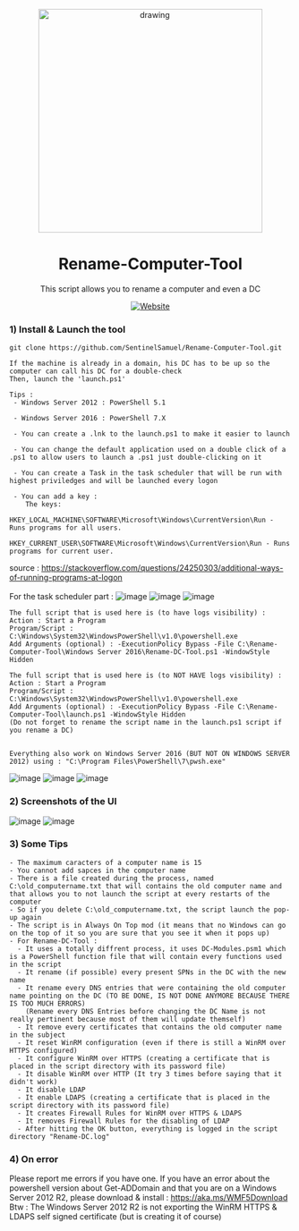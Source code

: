 <p align="center">
    <img src="https://github.com/SentinelSamuel/Rename-Computer-Tool/blob/main/Pictures/SentinelOne.png" alt="drawing" style="width:400px;">
</p>

<div align="center">
    <h1>
        Rename-Computer-Tool
    </h1>
</div>


<p align="center">
         This script allows you to rename a computer and even a DC<br/>
</p>

<div align="center">
    <a href="https://fr.sentinelone.com/"><img src="https://img.shields.io/badge/Website-SentinelOne-6100FF?labelColor=FFFFFF&style=flat&link=https://fr.sentinelone.com/" alt="Website" /></a>
</div>

### 1) Install & Launch the tool
```
git clone https://github.com/SentinelSamuel/Rename-Computer-Tool.git
```

```
If the machine is already in a domain, his DC has to be up so the computer can call his DC for a double-check
Then, launch the 'launch.ps1'

Tips :
 - Windows Server 2012 : PowerShell 5.1

 - Windows Server 2016 : PowerShell 7.X

 - You can create a .lnk to the launch.ps1 to make it easier to launch

 - You can change the default application used on a double click of a .ps1 to allow users to launch a .ps1 just double-clicking on it

 - You can create a Task in the task scheduler that will be run with highest priviledges and will be launched every logon

 - You can add a key : 
    The keys:
        HKEY_LOCAL_MACHINE\SOFTWARE\Microsoft\Windows\CurrentVersion\Run - Runs programs for all users.
        HKEY_CURRENT_USER\SOFTWARE\Microsoft\Windows\CurrentVersion\Run - Runs programs for current user.
```
source : https://stackoverflow.com/questions/24250303/additional-ways-of-running-programs-at-logon
<br/><br/>
For the task scheduler part : 
![image](https://github.com/SentinelSamuel/Rename-Computer-Tool/blob/main/Pictures/TaskScheduler-1.png)
![image](https://github.com/SentinelSamuel/Rename-Computer-Tool/blob/main/Pictures/TaskScheduler-2.png)
![image](https://github.com/SentinelSamuel/Rename-Computer-Tool/blob/main/Pictures/TaskScheduler-3.png)
```
The full script that is used here is (to have logs visibility) :
Action : Start a Program
Program/Script : C:\Windows\System32\WindowsPowerShell\v1.0\powershell.exe
Add Arguments (optional) : -ExecutionPolicy Bypass -File C:\Rename-Computer-Tool\Windows Server 2016\Rename-DC-Tool.ps1 -WindowStyle Hidden

The full script that is used here is (to NOT HAVE logs visibility) :
Action : Start a Program
Program/Script : C:\Windows\System32\WindowsPowerShell\v1.0\powershell.exe
Add Arguments (optional) : -ExecutionPolicy Bypass -File C:\Rename-Computer-Tool\launch.ps1 -WindowStyle Hidden
(Do not forget to rename the script name in the launch.ps1 script if you rename a DC)


Everything also work on Windows Server 2016 (BUT NOT ON WINDOWS SERVER 2012) using : "C:\Program Files\PowerShell\7\pwsh.exe"
```
![image](https://github.com/SentinelSamuel/Rename-Computer-Tool/blob/main/Pictures/TaskScheduler-4.png)
![image](https://github.com/SentinelSamuel/Rename-Computer-Tool/blob/main/Pictures/TaskScheduler-5.png)
![image](https://github.com/SentinelSamuel/Rename-Computer-Tool/blob/main/Pictures/TaskScheduler-6.png)
<br/>

### 2) Screenshots of the UI 

![image](https://github.com/SentinelSamuel/Rename-Computer-Tool/blob/main/Pictures/PowerShell-App.png)
![image](https://github.com/SentinelSamuel/Rename-Computer-Tool/blob/main/Pictures/Script-Running.png)

### 3) Some Tips
```
- The maximum caracters of a computer name is 15
- You cannot add sapces in the computer name
- There is a file created during the process, named C:\old_computername.txt that will contains the old computer name and that allows you to not launch the script at every restarts of the computer
- So if you delete C:\old_computername.txt, the script launch the pop-up again
- The script is in Always On Top mod (it means that no Windows can go on the top of it so you are sure that you see it when it pops up)
- For Rename-DC-Tool : 
  - It uses a totally diffrent process, it uses DC-Modules.psm1 which is a PowerShell function file that will contain every functions used in the script
  - It rename (if possible) every present SPNs in the DC with the new name
  - It rename every DNS entries that were containing the old computer name pointing on the DC (TO BE DONE, IS NOT DONE ANYMORE BECAUSE THERE IS TOO MUCH ERRORS)
    (Rename every DNS Entries before changing the DC Name is not really pertinent because most of them will update themself)
  - It remove every certificates that contains the old computer name in the subject
  - It reset WinRM configuration (even if there is still a WinRM over HTTPS configured)
  - It configure WinRM over HTTPS (creating a certificate that is placed in the script directory with its password file)
  - It disable WinRM over HTTP (It try 3 times before saying that it didn't work)
  - It disable LDAP
  - It enable LDAPS (creating a certificate that is placed in the script directory with its password file)
  - It creates Firewall Rules for WinRM over HTTPS & LDAPS
  - It removes Firewall Rules for the disabling of LDAP
  - After hitting the OK button, everything is logged in the script directory "Rename-DC.log"
```

### 4) On error
Please report me errors if you have one.
If you have an error about the powershell version about Get-ADDomain and that you are on a Windows Server 2012 R2, please download & install : https://aka.ms/WMF5Download 
Btw : The Windows Server 2012 R2 is not exporting the WinRM HTTPS & LDAPS self signed certificate (but is creating it of course)
